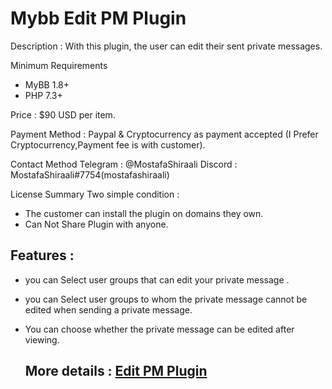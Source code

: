 # Mybb Edit PM Plugin

Description : With this plugin, the user can edit their sent private messages.

Minimum Requirements
   * MyBB 1.8+
   * PHP 7.3+
 

Price : $90 USD per item.

Payment Method : Paypal  & Cryptocurrency as payment accepted (I Prefer Cryptocurrency,Payment fee is with customer).

Contact Method
Telegram : @MostafaShiraali
Discord : MostafaShiraali#7754(mostafashiraali)

License Summary
Two simple condition :
- The customer can install the plugin on domains they own.
- Can Not Share Plugin with anyone.

## Features :

* you can Select user groups that can edit your private message .
* you can Select user groups to whom the private message cannot be edited when sending a private message.
* You can choose whether the private message can be edited after viewing.
  
   ## More details : [Edit PM Plugin](https://community.mybb.com/thread-237171.html)
